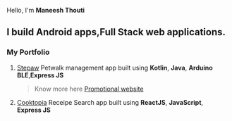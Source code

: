 Hello, I'm **Maneesh Thouti**
## I build Android apps,Full Stack web applications.

### My Portfolio
1. [Stepaw](https://github.com/ButterfliesLangara/Stepaw) Petwalk management app built using __Kotlin__, __Java__, __Arduino BLE__,__Express JS__
   > Know more here [Promotional website](http://www.stepaw.ca)
3. [Cooktopia](https://github.com/falguni-lakdawala/cooktopia) Receipe Search app built using __ReactJS__, __JavaScript__, __Express JS__
<!---
Maneesh43/Maneesh43 is a ✨ special ✨ repository because its `README.md` (this file) appears on your GitHub profile.
You can click the Preview link to take a look at your changes.
--->
